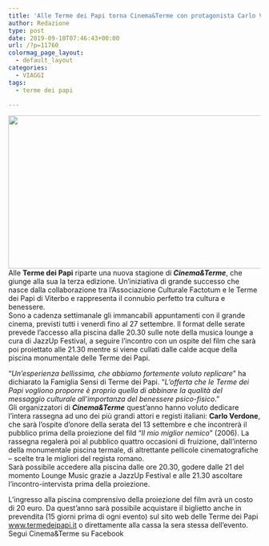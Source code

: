 ```yaml
---
title: 'Alle Terme dei Papi torna Cinema&Terme con protagonista Carlo Verdone'
author: Redazione
type: post
date: 2019-09-10T07:46:43+00:00
url: /?p=11760
colormag_page_layout:
  - default_layout
categories:
  - VIAGGI
tags:
  - terme dei papi

---
```

<img decoding="async" loading="lazy" class="alignleft wp-image-11762 " src="https://progressonline.it/wp-content/uploads/2019/09/veduta-Terme-dei-Papi.jpeg" alt="" width="578" height="306" />Alle **Terme dei Papi** riparte una nuova stagione di _**Cinema&Terme**_, che giunge alla sua la terza edizione. Un&#8217;iniziativa di grande successo che nasce dalla collaborazione tra l’Associazione Culturale Factotum e le Terme dei Papi di Viterbo e rappresenta il connubio perfetto tra cultura e benessere.  
Sono a cadenza settimanale gli immancabili appuntamenti con il grande cinema, previsti tutti i venerdì fino al 27 settembre. Il format delle serate prevede l&#8217;accesso alla piscina dalle 20.30 sulle note della musica lounge a cura di JazzUp Festival, a seguire l&#8217;incontro con un ospite del film che sarà poi proiettato alle 21.30 mentre si viene cullati dalle calde acque della piscina monumentale delle Terme dei Papi.

“_Un&#8217;esperienza bellissima, che abbiamo fortemente voluto replicare_&#8221; ha dichiarato la Famiglia Sensi di Terme dei Papi. “_L&#8217;offerta che le Terme dei Papi vogliono proporre è proprio quella di abbinare la qualità del messaggio culturale all&#8217;importanza del benessere psico-fisico_.”  
Gli organizzatori di **_Cinema&Terme_** quest’anno hanno voluto dedicare l’intera rassegna ad uno dei più grandi attori e registi italiani: **Carlo Verdone**, che sarà l’ospite d’onore della serata del 13 settembre e che incontrerà il pubblico prima della proiezione del fild &#8220;_Il mio miglior nemico_&#8221; (2006). La rassegna regalerà poi al pubblico quattro occasioni di fruizione, dall&#8217;interno della monumentale piscina termale, di altrettante pellicole cinematografiche – scelte tra le migliori del regista romano.  
Sarà possibile accedere alla piscina dalle ore 20.30, godere dalle 21 del momento Lounge Music grazie a JazzUp Festival e alle 21.30 ascoltare l’incontro-intervista prima della proiezione.

L&#8217;ingresso alla piscina comprensivo della proiezione del film avrà un costo di 20 euro. Da quest’anno sarà possibile acquistare il biglietto anche in prevendita (15 giorni prima di ogni evento) sul sito web delle Terme dei Papi www.termedeipapi.it o direttamente alla cassa la sera stessa dell’evento.  
Segui Cinema&Terme su Facebook